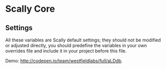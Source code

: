 ﻿# Scally Core

## Settings

All these variables are Scally default settings; they should not be modified or
adjusted directly, you should predefine the variables in your own overrides file and include it in your project before this file.

Demo: <http://codepen.io/team/westfieldlabs/full/aLDdb>.